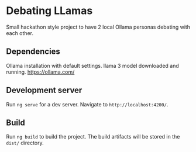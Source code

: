 # Debating LLamas

Small hackathon style project to have 2 local Ollama personas debating with each other.

## Dependencies

Ollama installation with default settings. llama 3 model downloaded and running.
https://ollama.com/

## Development server

Run `ng serve` for a dev server. Navigate to `http://localhost:4200/`.

## Build

Run `ng build` to build the project. The build artifacts will be stored in the `dist/` directory.
